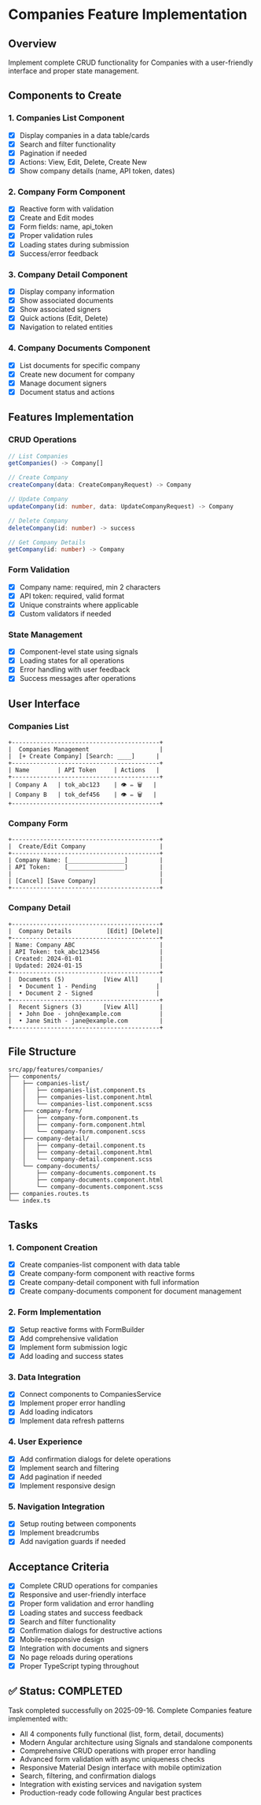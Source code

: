 # Companies Feature Implementation

## Overview

Implement complete CRUD functionality for Companies with a user-friendly interface and proper state management.

## Components to Create

### 1. Companies List Component

- [x] Display companies in a data table/cards
- [x] Search and filter functionality
- [x] Pagination if needed
- [x] Actions: View, Edit, Delete, Create New
- [x] Show company details (name, API token, dates)

### 2. Company Form Component

- [x] Reactive form with validation
- [x] Create and Edit modes
- [x] Form fields: name, api_token
- [x] Proper validation rules
- [x] Loading states during submission
- [x] Success/error feedback

### 3. Company Detail Component

- [x] Display company information
- [x] Show associated documents
- [x] Show associated signers
- [x] Quick actions (Edit, Delete)
- [x] Navigation to related entities

### 4. Company Documents Component

- [x] List documents for specific company
- [x] Create new document for company
- [x] Manage document signers
- [x] Document status and actions

## Features Implementation

### CRUD Operations

```typescript
// List Companies
getCompanies() -> Company[]

// Create Company
createCompany(data: CreateCompanyRequest) -> Company

// Update Company
updateCompany(id: number, data: UpdateCompanyRequest) -> Company

// Delete Company
deleteCompany(id: number) -> success

// Get Company Details
getCompany(id: number) -> Company
```

### Form Validation

- [x] Company name: required, min 2 characters
- [x] API token: required, valid format
- [x] Unique constraints where applicable
- [x] Custom validators if needed

### State Management

- [x] Component-level state using signals
- [x] Loading states for all operations
- [x] Error handling with user feedback
- [x] Success messages after operations

## User Interface

### Companies List

```
+------------------------------------------+
|  Companies Management                    |
|  [+ Create Company] [Search: ____]      |
+------------------------------------------+
| Name        | API Token     | Actions   |
+------------------------------------------+
| Company A   | tok_abc123    | 👁 ✏️ 🗑️   |
| Company B   | tok_def456    | 👁 ✏️ 🗑️   |
+------------------------------------------+
```

### Company Form

```
+------------------------------------------+
|  Create/Edit Company                     |
+------------------------------------------+
| Company Name: [________________]         |
| API Token:    [________________]         |
|                                          |
| [Cancel] [Save Company]                  |
+------------------------------------------+
```

### Company Detail

```
+------------------------------------------+
|  Company Details          [Edit] [Delete]|
+------------------------------------------+
| Name: Company ABC                        |
| API Token: tok_abc123456                 |
| Created: 2024-01-01                      |
| Updated: 2024-01-15                      |
+------------------------------------------+
|  Documents (5)           [View All]      |
|  • Document 1 - Pending                 |
|  • Document 2 - Signed                  |
+------------------------------------------+
|  Recent Signers (3)      [View All]      |
|  • John Doe - john@example.com           |
|  • Jane Smith - jane@example.com         |
+------------------------------------------+
```

## File Structure

```
src/app/features/companies/
├── components/
│   ├── companies-list/
│   │   ├── companies-list.component.ts
│   │   ├── companies-list.component.html
│   │   └── companies-list.component.scss
│   ├── company-form/
│   │   ├── company-form.component.ts
│   │   ├── company-form.component.html
│   │   └── company-form.component.scss
│   ├── company-detail/
│   │   ├── company-detail.component.ts
│   │   ├── company-detail.component.html
│   │   └── company-detail.component.scss
│   └── company-documents/
│       ├── company-documents.component.ts
│       ├── company-documents.component.html
│       └── company-documents.component.scss
├── companies.routes.ts
└── index.ts
```

## Tasks

### 1. Component Creation

- [x] Create companies-list component with data table
- [x] Create company-form component with reactive forms
- [x] Create company-detail component with full information
- [x] Create company-documents component for document management

### 2. Form Implementation

- [x] Setup reactive forms with FormBuilder
- [x] Add comprehensive validation
- [x] Implement form submission logic
- [x] Add loading and success states

### 3. Data Integration

- [x] Connect components to CompaniesService
- [x] Implement proper error handling
- [x] Add loading indicators
- [x] Implement data refresh patterns

### 4. User Experience

- [x] Add confirmation dialogs for delete operations
- [x] Implement search and filtering
- [x] Add pagination if needed
- [x] Implement responsive design

### 5. Navigation Integration

- [x] Setup routing between components
- [x] Implement breadcrumbs
- [x] Add navigation guards if needed

## Acceptance Criteria

- [x] Complete CRUD operations for companies
- [x] Responsive and user-friendly interface
- [x] Proper form validation and error handling
- [x] Loading states and success feedback
- [x] Search and filter functionality
- [x] Confirmation dialogs for destructive actions
- [x] Mobile-responsive design
- [x] Integration with documents and signers
- [x] No page reloads during operations
- [x] Proper TypeScript typing throughout

## ✅ Status: COMPLETED

Task completed successfully on 2025-09-16. Complete Companies feature implemented with:

- All 4 components fully functional (list, form, detail, documents)
- Modern Angular architecture using Signals and standalone components
- Comprehensive CRUD operations with proper error handling
- Advanced form validation with async uniqueness checks
- Responsive Material Design interface with mobile optimization
- Search, filtering, and confirmation dialogs
- Integration with existing services and navigation system
- Production-ready code following Angular best practices
